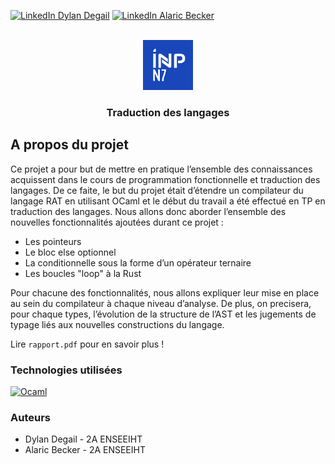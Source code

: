 <!--
*** Thanks for checking out the Best-README-Template. If you have a suggestion
*** that would make this better, please fork the repo and create a pull request
*** or simply open an issue with the tag "enhancement".
*** Don't forget to give the project a star!
*** Thanks again! Now go create something AMAZING! :D
-->



<!-- PROJECT SHIELDS -->
<!--
*** I'm using markdown "reference style" links for readability.
*** Reference links are enclosed in brackets [ ] instead of parentheses ( ).
*** See the bottom of this document for the declaration of the reference variables
*** for contributors-url, forks-url, etc. This is an optional, concise syntax you may use.
*** https://www.markdownguide.org/basic-syntax/#reference-style-links
-->
[![LinkedIn Dylan Degail][linkedin-shield1]][linkedin-url1]
[![LinkedIn Alaric Becker][linkedin-shield2]][linkedin-url2]



<!-- PROJECT LOGO -->
<br />
<div align="center">
    <img src="images/n7.png" alt="ENSEEIHT" width="80" height="80">
  </a>

  <h3 align="center">Traduction des langages</h3>

</div>


<!-- ABOUT THE PROJECT -->
## A propos du projet

Ce projet a pour but de mettre en pratique l’ensemble des connaissances acquissent dans le
cours de programmation fonctionnelle et traduction des langages. De ce faite, le but du projet
était d’étendre un compilateur du langage RAT en utilisant OCaml et le début du travail a été
effectué en TP en traduction des langages.
Nous allons donc aborder l’ensemble des nouvelles fonctionnalités ajoutées durant ce projet :
* Les pointeurs
* Le bloc else optionnel
* La conditionnelle sous la forme d’un opérateur ternaire
* Les boucles "loop" à la Rust

Pour chacune des fonctionnalités, nous allons expliquer leur mise en place au sein du compilateur à chaque niveau d’analyse. De plus, on precisera, pour chaque types, l’évolution de la
structure de l’AST et les jugements de typage liés aux nouvelles constructions du langage.

Lire `rapport.pdf` pour en savoir plus !


### Technologies utilisées

[![Ocaml][Ocaml]][Ocaml-url]

### Auteurs
* Dylan Degail - 2A ENSEEIHT
* Alaric Becker - 2A ENSEEIHT


<!-- MARKDOWN LINKS & IMAGES -->
<!-- https://www.markdownguide.org/basic-syntax/#reference-style-links -->
[linkedin-shield1]: https://img.shields.io/badge/-LinkedIn%20Dylan%20Degail-black.svg?style=for-the-badge&logo=linkedin&colorB=555
[linkedin-url1]: https://linkedin.com/in/dylandegail
[linkedin-shield2]: https://img.shields.io/badge/-LinkedIn%20Alaric%20Becker-black.svg?style=for-the-badge&logo=linkedin&colorB=555
[linkedin-url2]: https://linkedin.com/in/alaric-becker-a183a3139
[product-screenshot]: images/screenshot.png
[Ocaml]: https://img.shields.io/badge/Ocaml-EC6813?style=for-the-badge&logo=ocaml&logoColor=white
[Ocaml-url]: https://ocaml.org/
